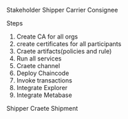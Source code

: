 

Stakeholder
    Shipper
    Carrier
    Consignee


Steps
1) Create CA for all orgs
2) create certificates for all participants
3) Craete artifacts(policies and rule)
4) Run all services
5) Craete channel
6) Deploy Chaincode
7) Invoke transactions
8) Integrate Explorer
9) Integrate Metabase



Shipper 
    Craete Shipment
    